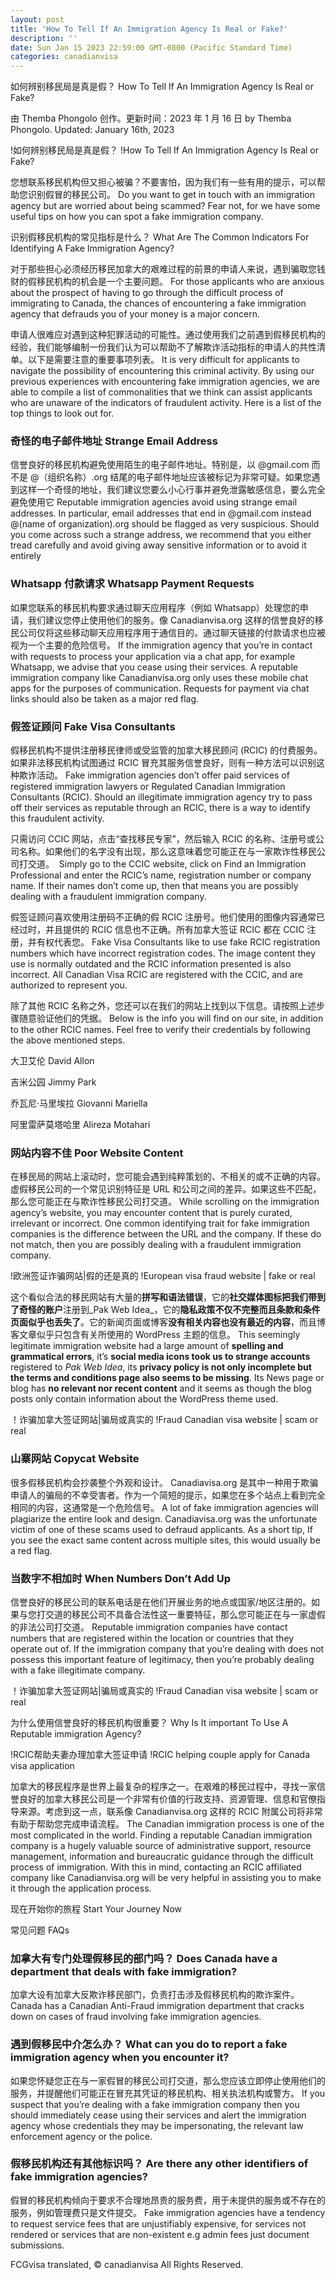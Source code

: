 ```yaml
---
layout: post
title: 'How To Tell If An Immigration Agency Is Real or Fake?'
description: ''
date: Sun Jan 15 2023 22:59:00 GMT-0800 (Pacific Standard Time)
categories: canadianvisa
---
```


如何辨别移民局是真是假？	How To Tell If An Immigration Agency Is Real or Fake?
	
由 Themba Phongolo 创作。更新时间：2023 年 1 月 16 日	by Themba Phongolo. Updated: January 16th, 2023
	
!如何辨别移民局是真是假？	!How To Tell If An Immigration Agency Is Real or Fake?
	
您想联系移民机构但又担心被骗？不要害怕，因为我们有一些有用的提示，可以帮助您识别假冒的移民公司。	Do you want to get in touch with an immigration agency but are worried about being scammed? Fear not, for we have some useful tips on how you can spot a fake immigration company.
	
识别假移民机构的常见指标是什么？	What Are The Common Indicators For Identifying A Fake Immigration Agency?
	
对于那些担心必须经历移民加拿大的艰难过程的前景的申请人来说，遇到骗取您钱财的假移民机构的机会是一个主要问题。	For those applicants who are anxious about the prospect of having to go through the difficult process of immigrating to Canada, the chances of encountering a fake immigration agency that defrauds you of your money is a major concern. 
	
申请人很难应对遇到这种犯罪活动的可能性。通过使用我们之前遇到假移民机构的经验，我们能够编制一份我们认为可以帮助不了解欺诈活动指标的申请人的共性清单。以下是需要注意的重要事项列表。	It is very difficult for applicants to navigate the possibility of encountering this criminal activity. By using our previous experiences with encountering fake immigration agencies, we are able to compile a list of commonalities that we think can assist applicants who are unaware of the indicators of fraudulent activity. Here is a list of the top things to look out for.
	
### 奇怪的电子邮件地址	Strange Email Address
	
信誉良好的移民机构避免使用陌生的电子邮件地址。特别是，以 @gmail.com 而不是 @（组织名称）.org 结尾的电子邮件地址应该被标记为非常可疑。如果您遇到这样一个奇怪的地址，我们建议您要么小心行事并避免泄露敏感信息，要么完全避免使用它	Reputable immigration agencies avoid using strange email addresses. In particular, email addresses that end in @gmail.com instead @(name of organization).org should be flagged as very suspicious. Should you come across such a strange address, we recommend that you either tread carefully and avoid giving away sensitive information or to avoid it entirely
	
### Whatsapp 付款请求	Whatsapp Payment Requests
	
如果您联系的移民机构要求通过聊天应用程序（例如 Whatsapp）处理您的申请，我们建议您停止使用他们的服务。像 Canadianvisa.org 这样的信誉良好的移民公司仅将这些移动聊天应用程序用于通信目的。通过聊天链接的付款请求也应被视为一个主要的危险信号。	If the immigration agency that you’re in contact with requests to process your application via a chat app, for example Whatsapp, we advise that you cease using their services. A reputable immigration company like Canadianvisa.org only uses these mobile chat apps for the purposes of communication. Requests for payment via chat links should also be taken as a major red flag.
	
### 假签证顾问	Fake Visa Consultants
	
假移民机构不提供注册移民律师或受监管的加拿大移民顾问 (RCIC) 的付费服务。如果非法移民机构试图通过 RCIC 冒充其服务信誉良好，则有一种方法可以识别这种欺诈活动。	Fake immigration agencies don’t offer paid services of registered immigration lawyers or Regulated Canadian Immigration Consultants (RCIC). Should an illegitimate immigration agency try to pass off their services as reputable through an RCIC, there is a way to identify this fraudulent activity.
	
只需访问 CCIC 网站，点击“查找移民专家”，然后输入 RCIC 的名称、注册号或公司名称。如果他们的名字没有出现，那么这意味着您可能正在与一家欺诈性移民公司打交道。	 Simply go to the CCIC website, click on Find an Immigration Professional and enter the RCIC’s name, registration number or company name. If their names don’t come up, then that means you are possibly dealing with a fraudulent immigration company.
	
假签证顾问喜欢使用注册码不正确的假 RCIC 注册号。他们使用的图像内容通常已经过时，并且提供的 RCIC 信息也不正确。所有加拿大签证 RCIC 都在 CCIC 注册，并有权代表您。	Fake Visa Consultants like to use fake RCIC registration numbers which have incorrect registration codes. The image content they use is normally outdated and the RCIC information presented is also incorrect. All Canadian Visa RCIC are registered with the CCIC, and are authorized to represent you.
	
除了其他 RCIC 名称之外，您还可以在我们的网站上找到以下信息。请按照上述步骤随意验证他们的凭据。	Below is the info you will find on our site, in addition to the other RCIC names. Feel free to verify their credentials by following the above mentioned steps.
	
大卫艾伦	David Allon
	
吉米公园	Jimmy Park 
	
乔瓦尼·马里埃拉	Giovanni Mariella 
	
阿里雷萨莫塔哈里	Alireza Motahari
	
### 网站内容不佳	Poor Website Content
	
在移民局的网站上滚动时，您可能会遇到纯粹策划的、不相关的或不正确的内容。虚假移民公司的一个常见识别特征是 URL 和公司之间的差异。如果这些不匹配，那么您可能正在与欺诈性移民公司打交道。	While scrolling on the immigration agency’s website, you may encounter content that is purely curated, irrelevant or incorrect. One common identifying trait for fake immigration companies is the difference between the URL and the company. If these do not match, then you are possibly dealing with a fraudulent immigration company.
	
!欧洲签证诈骗网站|假的还是真的	!European visa fraud website | fake or real
	
这个看似合法的移民网站有大量的**拼写和语法错误**，它的**社交媒体图标把我们带到了奇怪的账户**注册到_Pak Web Idea_，它的**隐私政策不仅不完整而且条款和条件页面似乎也丢失了**。它的新闻页面或博客**没有相关内容也没有最近的内容**，而且博客文章似乎只包含有关所使用的 WordPress 主题的信息。	This seemingly legitimate immigration website had a large amount of **spelling and grammatical errors**, it’s **social media icons took us to strange accounts** registered to _Pak Web Idea_, its **privacy policy is not only incomplete but the terms and conditions page also seems to be missing**. Its News page or blog has **no relevant nor recent content** and it seems as though the blog posts only contain information about the WordPress theme used.
	
！诈骗加拿大签证网站|骗局或真实的	!Fraud Canadian visa website | scam or real
	
### 山寨网站	Copycat Website
	
很多假移民机构会抄袭整个外观和设计。 Canadiavisa.org 是其中一种用于欺骗申请人的骗局的不幸受害者。作为一个简短的提示，如果您在多个站点上看到完全相同的内容，这通常是一个危险信号。	A lot of fake immigration agencies will plagiarize the entire look and design. Canadiavisa.org was the unfortunate victim of one of these scams used to defraud applicants. As a short tip, If you see the exact same content across multiple sites, this would usually be a red flag. 
	
### 当数字不相加时	When Numbers Don’t Add Up
	
信誉良好的移民公司的联系电话是在他们开展业务的地点或国家/地区注册的。如果与您打交道的移民公司不具备合法性这一重要特征，那么您可能正在与一家虚假的非法公司打交道。	Reputable immigration companies have contact numbers that are registered within the location or countries that they operate out of. If the immigration company that you’re dealing with does not possess this important feature of legitimacy, then you’re probably dealing with a fake illegitimate company.
	
！诈骗加拿大签证网站|骗局或真实的	!Fraud Canadian visa website | scam or real
	
为什么使用信誉良好的移民机构很重要？	Why Is It important To Use A Reputable immigration Agency?
	
!RCIC帮助夫妻办理加拿大签证申请	!RCIC helping couple apply for Canada visa application
	
加拿大的移民程序是世界上最复杂的程序之一。在艰难的移民过程中，寻找一家信誉良好的加拿大移民公司是一个非常有价值的行政支持、资源管理、信息和官僚指导来源。考虑到这一点，联系像 Canadianvisa.org 这样的 RCIC 附属公司将非常有助于帮助您完成申请流程。	The Canadian immigration process is one of the most complicated in the world. Finding a reputable Canadian immigration company is a hugely valuable source of administrative support, resource management, information and bureaucratic guidance through the difficult process of immigration. With this in mind, contacting an RCIC affiliated company like Canadianvisa.org will be very helpful in assisting you to make it through the application process.
	
现在开始你的旅程	Start Your Journey Now
	
常见问题	FAQs
	
### 加拿大有专门处理假移民的部门吗？	Does Canada have a department that deals with fake immigration?
	
加拿大设有加拿大反欺诈移民部门，负责打击涉及假移民机构的欺诈案件。	Canada has a Canadian Anti-Fraud immigration department that cracks down on cases of fraud involving fake immigration agencies.
	
### 遇到假移民中介怎么办？	What can you do to report a fake immigration agency when you encounter it?
	
如果您怀疑您正在与一家假冒的移民公司打交道，那么您应该立即停止使用他们的服务，并提醒他们可能正在冒充其凭证的移民机构、相关执法机构或警方。	If you suspect that you’re dealing with a fake immigration company then you should immediately cease using their services and alert the immigration agency whose credentials they may be impersonating, the relevant law enforcement agency or the police.
	
### 假移民机构还有其他标识吗？	Are there any other identifiers of fake immigration agencies?
	
假冒的移民机构倾向于要求不合理地昂贵的服务费，用于未提供的服务或不存在的服务，例如管理费只是文件提交。	Fake immigration agencies have a tendency to request service fees that are unjustifiably expensive, for services not rendered or services that are non-existent e.g admin fees just document submissions.
	
FCGvisa translated, © canadianvisa All Rights Reserved.

